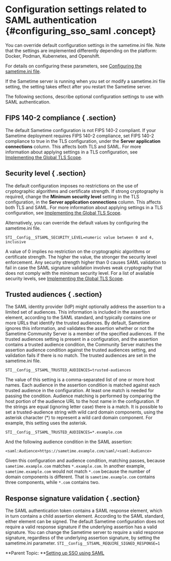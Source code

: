 # Configuration settings related to SAML authentication {#configuring_sso_saml .concept}

You can override default configuration settings in the sametime.ini file. Note that the settings are implemented differently depending on the platform: Docker, Podman, Kubernetes, and Openshift.

For details on configuring these parameters, see [Configuring the sametime.ini file](chat_configuring_sametimeini.md).

If the Sametime server is running when you set or modify a sametime.ini file setting, the setting takes effect after you restart the Sametime server.

The following sections, describe optional configuration settings to use with SAML authentication.

## FIPS 140-2 compliance { .section}

The default Sametime configuration is not FIPS 140-2 compliant. If your Sametime deployment requires FIPS 140-2 compliance, set FIPS 140-2 compliance to true in the TLS configuration, under the **Server application connections** column. This affects both TLS and SAML. For more information about applying settings in a TLS configuration, see [Implementing the Global TLS Scope](implement_tls_configuration.md).

## Security level { .section}

The default configuration imposes no restrictions on the use of cryptographic algorithms and certificate strength. If strong cryptography is required, change the **Minimum security level** setting in the TLS configuration, in the **Server application connections** column. This affects both TLS and SAML. For more information about applying settings in a TLS configuration, see [Implementing the Global TLS Scope](implement_tls_configuration.md).

Alternatively, you can override the default values by configuring the sametime.ini file.

```
STI__Config__STSAML_SECURITY_LEVEL=numeric value between 0 and 4, inclusive 
```

A value of 0 implies no restriction on the cryptographic algorithms or certificate strength. The higher the value, the stronger the security level enforcement. Any security strength higher than 0 causes SAML validation to fail in case the SAML signature validation involves weak cryptography that does not comply with the minimum security level. For a list of available security levels, see [Implementing the Global TLS Scope](implement_tls_configuration.md).

## Trusted audiences { .section}

The SAML identity provider \(IdP\) might optionally address the assertion to a limited set of audiences. This information is included in the assertion element, according to the SAML standard, and typically contains one or more URLs that identify the trusted audiences. By default, Sametime ignores this information, and validates the assertion whether or not the Sametime Community Server is a member of the specified audiences. If the trusted audiences setting is present in a configuration, and the assertion contains a trusted audience condition, the Community Server matches the assertion audience condition against the trusted audiences setting, and validation fails if there is no match. The trusted audiences are set in the sametime.ini file.

```
STI__Config__STSAML_TRUSTED_AUDIENCES=trusted-audiences
```

The value of this setting is a comma-separated list of one or more host names. Each audience in the assertion condition is matched against each trusted audience in the configuration. At least one match is needed for passing the condition. Audience matching is performed by comparing the host portion of the audience URL to the host name in the configuration. If the strings are equal \(ignoring letter case\) there is a match. It is possible to set a trusted-audience string with wild card domain components, using the asterisk character \(\*\) to represent a wild card domain component. For example, this setting uses the asterisk.

``` {#codeblock_dps_5jj_g5b}
STI__Config__STSAML_TRUSTED_AUDIENCES=*.example.com 
```

And the following audience condition in the SAML assertion:

``` {#codeblock_yzj_bkj_g5b}
<saml:Audience>https://sametime.example.com/saml/<saml:Audience> 
```

Given this configuration and audience condition, matching passes, because `sametime.example.com` matches `*.example.com`. In another example, `sametime.example.com` would not match `*.com` because the number of domain components is different. That is `sametime.example.com` contains three components, while `*.com` contains two.

## Response signature validation { .section}

The SAML authentication token contains a SAML response element, which in turn contains a child assertion element. According to the SAML standard, either element can be signed. The default Sametime configuration does not require a valid response signature if the underlying assertion has a valid signature. You can change the Sametime server to require a valid response signature, regardless of the underlying assertion signature, by setting the sametime.ini parameter. `STI__Config__STSAML_REQUIRE_SIGNED_RESPONSE=1`

**Parent Topic: **[Setting up SSO using SAML](enabling_sso_saml.md)

